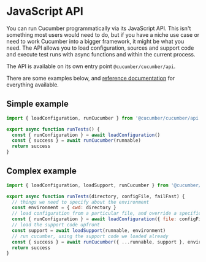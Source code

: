 # JavaScript API

You can run Cucumber programmatically via its JavaScript API. This isn't something most users would need to do, but if you have a niche use case or need to work Cucumber into a bigger framework, it might be what you need. The API allows you to load configuration, sources and support code and execute test runs with async functions and within the current process.

The API is available on its own entry point `@cucumber/cucumber/api`.

There are some examples below, and [reference documentation](./api/index.md) for everything available.

## Simple example

```javascript
import { loadConfiguration, runCucumber } from '@cucumber/cucumber/api'

export async function runTests() {
  const { runConfiguration } = await loadConfiguration()
  const { success } = await runCucumber(runnable)
  return success
}
```

## Complex example

```javascript
import { loadConfiguration, loadSupport, runCucumber } from '@cucumber/cucumber/api'

export async function runTests(directory, configFile, failFast) {
  // things we need to specify about the environment
  const environment = { cwd: directory }
  // load configuration from a particular file, and override a specific option
  const { runConfiguration } = await loadConfiguration({ file: configFile, provided: { failFast } }, environment)
  // load the support code upfront
  const support = await loadSupport(runnable, environment)
  // run cucumber, using the support code we loaded already
  const { success } = await runCucumber({ ...runnable, support }, environment)
  return success
}
```
